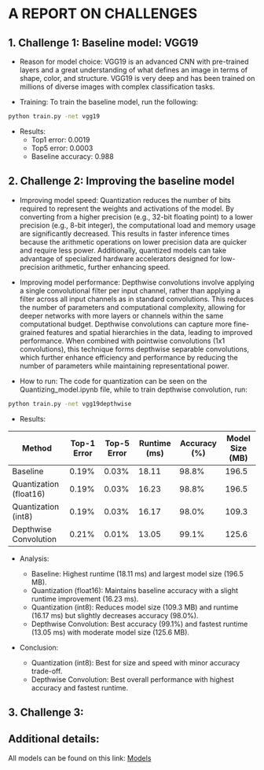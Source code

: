 # A REPORT ON CHALLENGES

## 1. Challenge 1: Baseline model: VGG19
- Reason for model choice: VGG19 is an advanced CNN with pre-trained layers and a great understanding of what defines an image in terms of shape, color, and structure. VGG19 is very deep and has been trained on millions of diverse images with complex classification tasks. 

- Training: To train the baseline model, run the following: 
```bash
python train.py -net vgg19 
```
- Results: 
    - Top1 error: 0.0019
    - Top5 error: 0.0003 
    - Baseline accuracy: 0.988

## 2. Challenge 2: Improving the baseline model 
- Improving model speed: Quantization reduces the number of bits required to represent the weights and activations of the model. By converting from a higher precision (e.g., 32-bit floating point) to a lower precision (e.g., 8-bit integer), the computational load and memory usage are significantly decreased. This results in faster inference times because the arithmetic operations on lower precision data are quicker and require less power. Additionally, quantized models can take advantage of specialized hardware accelerators designed for low-precision arithmetic, further enhancing speed.

- Improving model performance: Depthwise convolutions involve applying a single convolutional filter per input channel, rather than applying a filter across all input channels as in standard convolutions. This reduces the number of parameters and computational complexity, allowing for deeper networks with more layers or channels within the same computational budget. Depthwise convolutions can capture more fine-grained features and spatial hierarchies in the data, leading to improved performance. When combined with pointwise convolutions (1x1 convolutions), this technique forms depthwise separable convolutions, which further enhance efficiency and performance by reducing the number of parameters while maintaining representational power.

- How to run: The code for quantization can be seen on the Quantizing_model.ipynb file, while to train depthwise convolution, run: 
```bash
python train.py -net vgg19depthwise 
```

- Results: 

| Method                | Top-1 Error | Top-5 Error | Runtime (ms) | Accuracy (%) | Model Size (MB) |
|-----------------------|-------------|-------------|--------------|--------------|-----------------|
| Baseline              | 0.19%       | 0.03%       | 18.11        | 98.8%        | 196.5           |
| Quantization (float16)| 0.19%       | 0.03%       | 16.23        | 98.8%        | 196.5           |
| Quantization (int8)   | 0.19%       | 0.03%       | 16.17        | 98.0%        | 109.3           |
| Depthwise Convolution | 0.21%       | 0.01%       | 13.05        | 99.1%        | 125.6           |

- Analysis: 
    - Baseline: Highest runtime (18.11 ms) and largest model size (196.5 MB).
    - Quantization (float16): Maintains baseline accuracy with a slight runtime improvement (16.23 ms).
    - Quantization (int8): Reduces model size (109.3 MB) and runtime (16.17 ms) but slightly decreases accuracy (98.0%).
    - Depthwise Convolution: Best accuracy (99.1%) and fastest runtime (13.05 ms) with moderate model size (125.6 MB).

- Conclusion:
    - Quantization (int8): Best for size and speed with minor accuracy trade-off.
    - Depthwise Convolution: Best overall performance with highest accuracy and fastest runtime.

## 3. Challenge 3: 


## Additional details: 
All models can be found on this link: [Models](https://drive.google.com/drive/folders/1POlhdIlJTAnJR3HOjLbakfmV6Xhea8mB?usp=drive_link)
